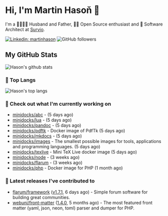 # Hi, I'm Martin Hasoň 👋

I'm a 👨‍👩‍👧‍👦 Husband and Father, 🧑‍💻 Open Source enthusiast and 📐 Software Architect at [Survio](https://www.survio.com).

[![Linkedin: martinhason](https://img.shields.io/badge/-Martin%20Hasoň-blue?style=flat-square&logo=Linkedin&logoColor=white&link=https://www.linkedin.com/in/martinhason/)](https://www.linkedin.com/in/martinhason/)
![GitHub followers](https://img.shields.io/github/followers/hason?label=Follow&style=social)


## My GitHub Stats
![Hason's github stats](https://github-readme-stats.vercel.app/api?username=hason&show_icons=true&include_all_commits=true&theme=dracula&hide_border=true&hide_title=true)

### 💾 Top Langs
![Hason's top langs](https://github-readme-stats.vercel.app/api/top-langs/?username=hason&layout=compact&theme=dracula&hide_border=true&hide_title=true)

### 👷 Check out what I'm currently working on

- [minidocks/abc](https://github.com/minidocks/abc) -  (5 days ago)
- [minidocks/lua](https://github.com/minidocks/lua) -  (5 days ago)
- [minidocks/pandoc](https://github.com/minidocks/pandoc) -  (5 days ago)
- [minidocks/pdftk](https://github.com/minidocks/pdftk) - Docker image of PdfTk (5 days ago)
- [minidocks/mkdocs](https://github.com/minidocks/mkdocs) -  (5 days ago)
- [minidocks/images](https://github.com/minidocks/images) - The smallest possible images for tools, applications and programming languages. (5 days ago)
- [minidocks/texlive](https://github.com/minidocks/texlive) - Mini TeX Live docker image (5 days ago)
- [minidocks/node](https://github.com/minidocks/node) -  (3 weeks ago)
- [minidocks/flarum](https://github.com/minidocks/flarum) -  (3 weeks ago)
- [minidocks/php](https://github.com/minidocks/php) - Docker image for PHP (1 month ago)

### 🔭 Latest releases I've contributed to

- [flarum/framework](https://github.com/flarum/framework) ([v1.7.1](https://github.com/flarum/framework/releases/tag/v1.7.1), 6 days ago) - Simple forum software for building great communities.
- [webuni/front-matter](https://github.com/webuni/front-matter) ([1.4.0](https://github.com/webuni/front-matter/releases/tag/1.4.0), 5 months ago) - The most featured front matter (yaml, json, neon, toml) parser and dumper for PHP.
